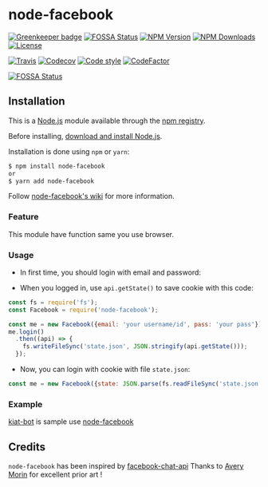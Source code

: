 # node-facebook

  [![Greenkeeper badge][greenkeeper-image]][greenkeeper-url]
[![FOSSA Status](https://app.fossa.io/api/projects/git%2Bgithub.com%2FHongarc%2Fnode-facebook.svg?type=shield)](https://app.fossa.io/projects/git%2Bgithub.com%2FHongarc%2Fnode-facebook?ref=badge_shield)
  [![NPM Version][npm-image]][npm-url]
  [![NPM Downloads][downloads-image]][downloads-url]
  [![License][license-image]][license-url]

  [![Travis][travis-image]][travis-url]
  [![Codecov][codecov-image]][codecov-url]
  [![Code style][airbnb-image]][airbnb-url]
  [![CodeFactor][codefactor-image]][codefactor-url]


[![FOSSA Status](https://app.fossa.io/api/projects/git%2Bgithub.com%2FHongarc%2Fnode-facebook.svg?type=large)](https://app.fossa.io/projects/git%2Bgithub.com%2FHongarc%2Fnode-facebook?ref=badge_large)

## Installation

This is a [Node.js](https://nodejs.org/en/) module available through the
[npm registry](https://www.npmjs.com/).

Before installing, [download and install Node.js](https://nodejs.org/en/download/).

Installation is done using `npm` or `yarn`:

```bash
$ npm install node-facebook
or
$ yarn add node-facebook
```

Follow [node-facebook's wiki](https://github.com/Hongarc/node-facebook/wiki)
for more information.

### Feature

This module have function same you use browser.

### Usage

- In first time, you should login with email and password:

- When you logged in, use `api.getState()` to save cookie with this code:

```js
const fs = require('fs');
const Facebook = require('node-facebook');

const me = new Facebook({email: 'your username/id', pass: 'your pass'});
me.login()
  .then((api) => {
    fs.writeFileSync('state.json', JSON.stringify(api.getState()));
  });
```

- Now, you can login with cookie with file `state.json`:

```js
const me = new Facebook({state: JSON.parse(fs.readFileSync('state.json', 'utf8'))});
```

### Example

[kiat-bot](https://github.com/Hongarc/kiat-bot) is sample use [node-facebook](https://github.com/Hongarc/node-facebook)

## Credits

`node-facebook` has been inspired by [facebook-chat-api](https://github.com/Schmavery/facebook-chat-api)
Thanks to [Avery Morin](https://github.com/Schmavery) for excellent prior art !

[npm-image]: https://img.shields.io/npm/v/node-facebook.svg
[npm-url]: https://npmjs.org/package/node-facebook
[downloads-image]: https://img.shields.io/npm/dm/node-facebook.svg
[downloads-url]: https://npmjs.org/package/node-facebook
[travis-image]: https://travis-ci.com/Hongarc/node-facebook.svg?branch=develop
[travis-url]: https://travis-ci.com/Hongarc/node-facebook
[greenkeeper-image]: https://badges.greenkeeper.io/Hongarc/node-facebook.svg
[greenkeeper-url]: https://greenkeeper.io/
[codecov-image]: https://codecov.io/gh/Hongarc/node-facebook/branch/develop/graph/badge.svg
[codecov-url]: https://codecov.io/gh/Hongarc/node-facebook
[airbnb-image]: https://img.shields.io/badge/code%20style-airbnb-ff69b4.svg?logo=airbnb
[airbnb-url]: https://github.com/airbnb/javascript
[license-image]: https://img.shields.io/github/license/Hongarc/node-facebook.svg?color=blueviolet
[license-url]: https://github.com/Hongarc/node-facebook/blob/develop/LICENSE
[codefactor-image]: https://www.codefactor.io/repository/github/hongarc/node-facebook/badge
[codefactor-url]: https://www.codefactor.io/repository/github/hongarc/node-facebook